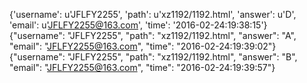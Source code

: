 {'username': u'JFLFY2255', 'path': u'xz1192/1192.html', 'answer': u'D', 'email': u'JFLFY2255@163.com', 'time': '2016-02-24:19:38:15'}
{"username": "JFLFY2255", "path": "xz1192/1192.html", "answer": "A", "email": "JFLFY2255@163.com", "time": "2016-02-24:19:39:02"}
{"username": "JFLFY2255", "path": "xz1192/1192.html", "answer": "B", "email": "JFLFY2255@163.com", "time": "2016-02-24:19:39:57"}